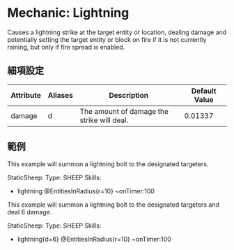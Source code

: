Mechanic: Lightning
===================

Causes a lightning strike at the target entity or location, dealing
damage and potentially setting the target entity or block on fire if it
is not currently raining, but only if fire spread is enabled.

細項設定
----------

| Attribute | Aliases | Description   | Default Value |
|-----------|---------|--------------------------------------------|---------------|
| damage| d   | The amount of damage the strike will deal. | 0.01337   |

  

範例
--------

This example will summon a lightning bolt to the designated targeters.

StaticSheep:
  Type: SHEEP
  Skills:
  - lightning @EntitiesInRadius{r=10} ~onTimer:100

This example will summon a lightning bolt to the designated targeters and deal 6 damage.

StaticSheep:
  Type: SHEEP
  Skills:
  - lightning{d=6} @EntitiesInRadius{r=10} ~onTimer:100

